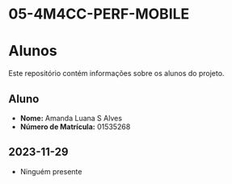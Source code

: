 # 05-4M4CC-PERF-MOBILE
# Alunos

Este repositório contém informações sobre os alunos do projeto.

## Aluno

- **Nome:** Amanda Luana S Alves
- **Número de Matrícula:** 01535268

## 2023-11-29

* Ninguém presente
